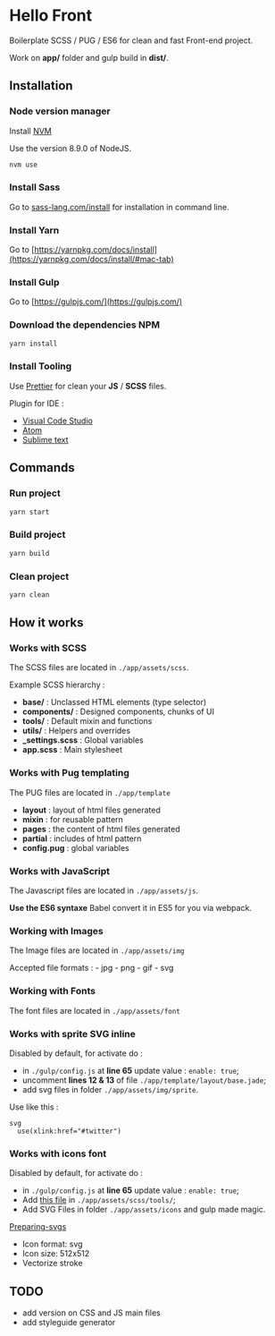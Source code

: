 # Hello Front

Boilerplate SCSS / PUG / ES6 for clean and fast Front-end project.

Work on **app/** folder and gulp build in **dist/**.

## Installation

### Node version manager

Install [NVM](https://github.com/creationix/nvm)

Use the version 8.9.0 of NodeJS.

```bash
nvm use
```

### Install Sass

Go to [sass-lang.com/install](http://sass-lang.com/install) for installation in command line.

### Install Yarn

Go to [https://yarnpkg.com/docs/install](https://yarnpkg.com/docs/install/#mac-tab)

### Install Gulp

Go to [https://gulpjs.com/](https://gulpjs.com/)

### Download the dependencies NPM

```bash
yarn install
```

### Install Tooling

Use [Prettier](https://github.com/prettier/prettier) for clean your **JS** / **SCSS** files.

Plugin for IDE :

* [Visual Code Studio](https://marketplace.visualstudio.com/items?itemName=esbenp.prettier-vscode)
* [Atom](https://atom.io/packages/prettier-atom)
* [Sublime text](https://github.com/danreeves/sublime-prettier)

## Commands

### Run project

```bash
yarn start
```

### Build project

```bash
yarn build
```

### Clean project

```bash
yarn clean
```

## How it works

### Works with SCSS

The SCSS files are located in `./app/assets/scss`.

Example SCSS hierarchy :

* **base/** : Unclassed HTML elements (type selector)
* **components/** : Designed components, chunks of UI
* **tools/** : Default mixin and functions
* **utils/** : Helpers and overrides
* **_settings.scss** : Global variables
* **app.scss** : Main stylesheet

### Works with Pug templating

The PUG files are located in `./app/template`

* **layout** : layout of html files generated
* **mixin** : for reusable pattern
* **pages** : the content of html files generated
* **partial** : includes of html pattern
* **config.pug** : global variables

### Works with JavaScript

The Javascript files are located in `./app/assets/js`.

**Use the ES6 syntaxe** Babel convert it in ES5 for you via webpack.

### Working with Images

The Image files are located in `./app/assets/img`

Accepted file formats : - jpg - png - gif - svg

### Working with Fonts

The font files are located in `./app/assets/font`

### Works with sprite SVG inline

Disabled by default, for activate do :

* in `./gulp/config.js` at **line 65** update value : `enable: true`;
* uncomment **lines 12 & 13** of file `./app/template/layout/base.jade`;
* add svg files in folder `./app/assets/img/sprite`.

Use like this :

```pug
svg
  use(xlink:href="#twitter")
```

### Works with icons font

Disabled by default, for activate do :

* in `./gulp/config.js` at **line 65** update value : `enable: true`;
* Add [this file](https://gist.github.com/sutter/5f9471f95f6d5f388704721272b4a21e) in `./app/assets/scss/tools/`;
* Add SVG Files in folder `./app/assets/icons` and gulp made magic.

[Preparing-svgs](https://www.npmjs.com/package/gulp-iconfont#preparing-svgs)

* Icon format: svg
* Icon size: 512x512
* Vectorize stroke

## TODO

* add version on CSS and JS main files
* add styleguide generator